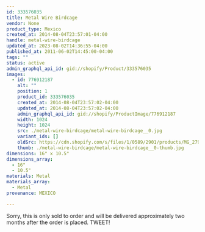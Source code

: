 ```yaml
---
id: 333576035
title: Metal Wire Birdcage
vendor: None
product_type: Mexico
created_at: 2014-08-04T23:57:01-04:00
handle: metal-wire-birdcage
updated_at: 2023-08-02T14:36:55-04:00
published_at: 2011-06-02T14:45:00-04:00
tags: ""
status: active
admin_graphql_api_id: gid://shopify/Product/333576035
images:
  - id: 776912187
    alt: ""
    position: 1
    product_id: 333576035
    created_at: 2014-08-04T23:57:02-04:00
    updated_at: 2014-08-04T23:57:02-04:00
    admin_graphql_api_id: gid://shopify/ProductImage/776912187
    width: 1024
    height: 1024
    src: ./metal-wire-birdcage/metal-wire-birdcage__0.jpg
    variant_ids: []
    oldSrc: https://cdn.shopify.com/s/files/1/0589/2901/products/MG_2797.jpeg?v=1407211022
    thumb: ./metal-wire-birdcage/metal-wire-birdcage__0-thumb.jpg
dimensions: 16" x 10.5"
dimensions_array:
  - 16"
  - 10.5"
materials: Metal
materials_array:
  - Metal
provenance: MEXICO

---
```


Sorry, this is only sold to order and will be delivered approximately two months after the order is placed. TWEET!